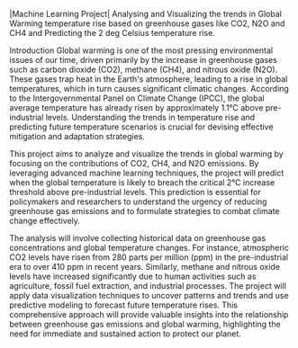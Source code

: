 |Machine Learning Project|
Analysing and Visualizing the trends in Global Warming temperature rise based on greenhouse gases like CO2, N2O and CH4 and Predicting the 2 deg Celsius temperature rise.

Introduction
Global warming is one of the most pressing environmental issues of our time, driven primarily by the increase in greenhouse gases such as carbon dioxide (CO2), methane (CH4), and nitrous oxide (N2O). These gases trap heat in the Earth's atmosphere, leading to a rise in global temperatures, which in turn causes significant climatic changes. According to the Intergovernmental Panel on Climate Change (IPCC), the global average temperature has already risen by approximately 1.1°C above pre-industrial levels. Understanding the trends in temperature rise and predicting future temperature scenarios is crucial for devising effective mitigation and adaptation strategies.

This project aims to analyze and visualize the trends in global warming by focusing on the contributions of CO2, CH4, and N2O emissions. By leveraging advanced machine learning techniques, the project will predict when the global temperature is likely to breach the critical 2°C increase threshold above pre-industrial levels. This prediction is essential for policymakers and researchers to understand the urgency of reducing greenhouse gas emissions and to formulate strategies to combat climate change effectively.

The analysis will involve collecting historical data on greenhouse gas concentrations and global temperature changes. For instance, atmospheric CO2 levels have risen from 280 parts per million (ppm) in the pre-industrial era to over 410 ppm in recent years. Similarly, methane and nitrous oxide levels have increased significantly due to human activities such as agriculture, fossil fuel extraction, and industrial processes. The project will apply data visualization techniques to uncover patterns and trends and use predictive modeling to forecast future temperature rises. This comprehensive approach will provide valuable insights into the relationship between greenhouse gas emissions and global warming, highlighting the need for immediate and sustained action to protect our planet.
